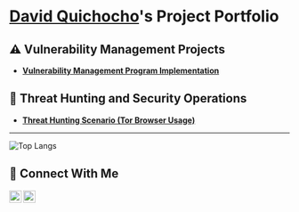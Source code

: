 # <a href="https://www.linkedin.com/in/quichochodavid/">David Quichocho</a>'s Project Portfolio

## ⚠️ Vulnerability Management Projects

- **[Vulnerability Management Program Implementation](https://github.com/quichochodd/vulnerability-management-program)**

## 🚨 Threat Hunting and Security Operations

- **[Threat Hunting Scenario (Tor Browser Usage)](https://github.com/quichochodd/threat-hunting-scenario-tor)**

<hr/>

![Top Langs](https://github-readme-stats.vercel.app/api/top-langs/?username=quichochodd\&layout=compact&theme=gotham)

## 🤳 Connect With Me

[<img align="left" alt="___________ | YouTube" width="22px" src="https://cdn.jsdelivr.net/npm/simple-icons@v3/icons/youtube.svg" />][youtube]
[<img align="left" alt="___________ | LinkedIn" width="22px" src="https://cdn.jsdelivr.net/npm/simple-icons@v3/icons/linkedin.svg" />][linkedin]

[youtube]: https://www.youtube.com/@davequichocho5078
[linkedin]: https://www.linkedin.com/in/quichochodavid/

<!--
<img width="35" alt="image" src="https://github.com/user-attachments/assets/2f41c7cd-5ea8-4475-b451-a37161b6c3fb"> 
<img width="35" alt="image" src="https://github.com/user-attachments/assets/77649969-9910-4994-8b96-74a116cfb2a8">
-->
